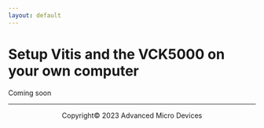 ```yaml
---
layout: default
---
```


# Setup Vitis and the VCK5000 on your own computer

Coming soon

<!--

Only follow these steps, if you want to reproduce this workshop on your own machine. Do not follow these steps when you are in a live University Program workshop.

## Install Vitis

[Download and install Vitis](https://www.xilinx.com/support/download.html)

## Install XRT

[Download XRT for the Alveo platforms](https://www.xilinx.com/products/design-tools/vitis/xrt.html#gettingstarted)

## Install the VCK5000 platform

Follow the [Get Started with AI Engine Development](https://www.xilinx.com/products/boards-and-kits/vck5000.html) steps to get access to the Development & Deployment files. 

Once you download the files, install them with your package manager.

### Patch the xilinx_vck5000_gen4x8_qdma_2_202220_1 platform

To be able to use the AI Engine on the VCK5000 from the Vitis IDE, please apply this change

```sh
sudo ./sources/patch_vck5000_gen4x8_xdma/aie_domain_patch.sh
```

## Setup the Tools

Add the following to your environment setup.

```sh
source /opt/xilinx/xrt/setup.(c)sh
source $XILINX_VITIS/settings64.(c)sh
export PLATFORM_REPO_PATHS=/opt/xilinx/platforms/
```
-->
---------------------------------------
<p align="center">Copyright&copy; 2023 Advanced Micro Devices</p>
